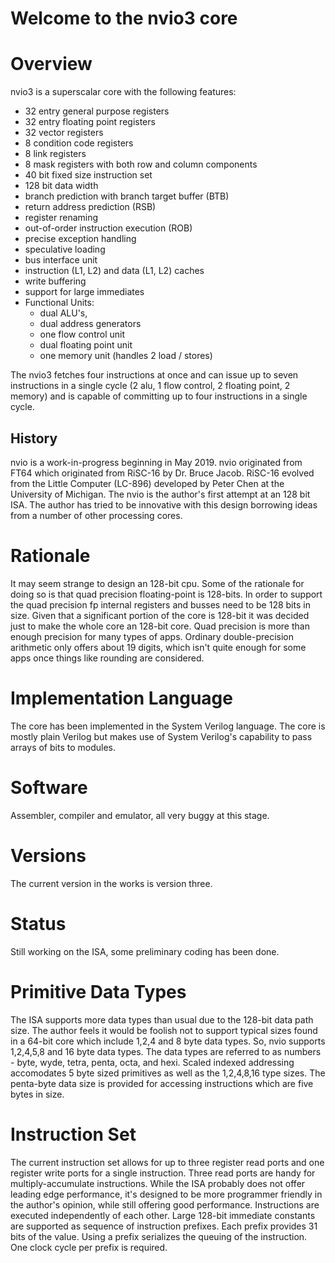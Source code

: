 # Welcome to the nvio3 core

# Overview
nvio3 is a superscalar core with the following features:
- 32 entry general purpose registers
- 32 entry floating point registers
- 32 vector registers
- 8 condition code registers
- 8 link registers
- 8 mask registers with both row and column components
- 40 bit fixed size instruction set
- 128 bit data width
- branch prediction with branch target buffer (BTB)
- return address prediction (RSB)
- register renaming
- out-of-order instruction execution (ROB)
- precise exception handling
- speculative loading
- bus interface unit
- instruction (L1, L2) and data (L1, L2) caches
- write buffering
- support for large immediates
- Functional Units:
	- dual ALU's,
	- dual address generators
	- one flow control unit
	- dual floating point unit
	- one memory unit (handles 2 load / stores)

The nvio3 fetches four instructions at once and can issue up to seven instructions in a single cycle (2 alu, 1 flow control, 2 floating point, 2 memory) and is capable of committing up to four instructions in a single cycle. 

## History
nvio is a work-in-progress beginning in May 2019. nvio originated from FT64 which originated from RiSC-16 by Dr. Bruce Jacob. RiSC-16 evolved from the Little Computer (LC-896) developed by Peter Chen at the University of Michigan. The nvio is the author's first attempt at an 128 bit ISA. The author has tried to be innovative with this design borrowing ideas from a number of other processing cores.

# Rationale
It may seem strange to design an 128-bit cpu. Some of the rationale for doing so is that quad precision floating-point is 128-bits. In order to support the quad precision fp internal registers and busses need to be 128 bits in size. Given that a significant portion of the core is 128-bit it was decided just to make the whole core an 128-bit core. Quad precision is more than enough precision for many types of apps. Ordinary double-precision arithmetic only offers about 19 digits, which isn't quite enough for some apps once things like rounding are considered.

# Implementation Language
The core has been implemented in the System Verilog language. The core is mostly plain Verilog but makes use of System Verilog's capability to pass arrays of bits to modules.

# Software
Assembler, compiler and emulator, all very buggy at this stage.

# Versions
The current version in the works is version three.

# Status
Still working on the ISA, some preliminary coding has been done.

# Primitive Data Types
The ISA supports more data types than usual due to the 128-bit data path size. The author feels it would be foolish not to support typical sizes found in a 64-bit core which include 1,2,4 and 8 byte data types. So, nvio supports 1,2,4,5,8 and 16 byte data types. The data types are referred to as numbers - byte, wyde, tetra, penta, octa, and hexi. Scaled indexed addressing accomodates 5 byte sized primitives as well as the 1,2,4,8,16 type sizes. The penta-byte data size is provided for accessing instructions which are five bytes in size.

# Instruction Set
The current instruction set allows for up to three register read ports and one register write ports for a single instruction. Three read ports are handy for multiply-accumulate instructions. While the ISA probably does not offer leading edge performance, it's designed to be more programmer friendly in the author's opinion, while still offering good performance.
Instructions are executed independently of each other.
Large 128-bit immediate constants are supported as sequence of instruction prefixes. Each prefix provides 31 bits of the value. Using a prefix serializes the queuing of the instruction. One clock cycle per prefix is required.

